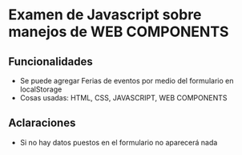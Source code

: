 # Examen de Javascript sobre manejos de WEB COMPONENTS

## Funcionalidades

* Se puede agregar Ferias de eventos por medio del formulario en localStorage
* Cosas usadas: HTML, CSS, JAVASCRIPT, WEB COMPONENTS

## Aclaraciones

* Si no hay datos puestos en el formulario no aparecerá nada

